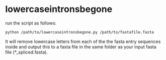 # lowercaseintronsbegone
run the script as follows:

```
python /path/to/lowercaseintronsbegone.py /path/to/fastafile.fasta
```

It will remove lowercase letters from each of the the fasta entry sequences inside and output this to a fasta file in the same folder as your input fasta file (*_spliced.fasta).
